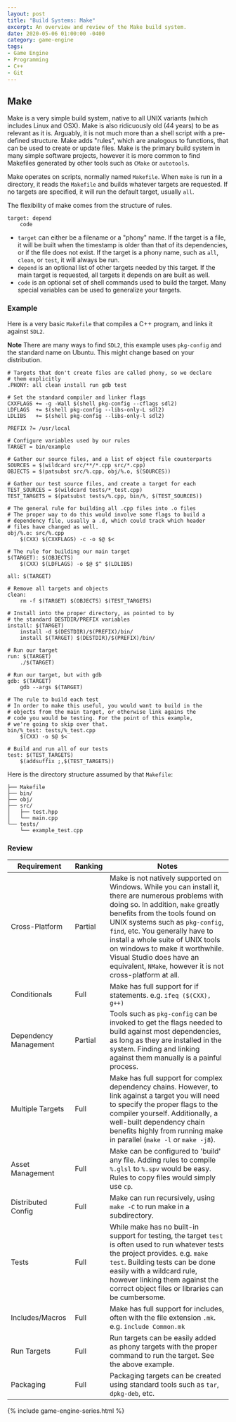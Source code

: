 ```yaml
---
layout: post
title: "Build Systems: Make"
excerpt: An overview and review of the Make build system.
date: 2020-05-06 01:00:00 -0400
category: game-engine
tags: 
- Game Engine
- Programming
- C++
- Git
---
```


## Make

Make is a very simple build system, native to all UNIX variants (which includes Linux and OSX). Make is also ridicuously old (44 years) to be as relevant as it is. Arguably, it is not much more than a shell script with a pre-defined structure. Make adds "rules", which are analogous to functions, that can be used to create or update files. Make is the primary build system in many simple software projects, however it is more common to find Makefiles generated by other tools such as `CMake` or `autotools`.

Make operates on scripts, normally named `Makefile`. When `make` is run in a directory, it reads the `Makefile` and builds whatever targets are requested. If no targets are specified, it will run the default target, usually `all`.

The flexibility of make comes from the structure of rules.

```
target: depend
	code
```

* `target` can either be a filename or a "phony" name. If the target is a file, it will be built when the timestamp is older than that of its dependencies, or if the file does not exist. If the target is a phony name, such as `all`, `clean`, or `test`, it will always be run.
* `depend` is an optional list of other targets needed by this target. If the main target is requested, all targets it depends on are built as well.
* `code` is an optional set of shell commands used to build the target. Many special variables can be used to generalize your targets.

### Example

Here is a very basic `Makefile` that compiles a C++ program, and links it against `SDL2`.

**Note** There are many ways to find `SDL2`, this example uses `pkg-config` and the standard name on Ubuntu. This might change based on your distribution.

```make
# Targets that don't create files are called phony, so we declare 
# them explicitly
.PHONY: all clean install run gdb test

# Set the standard compiler and linker flags
CXXFLAGS += -g -Wall $(shell pkg-config --cflags sdl2)
LDFLAGS  += $(shell pkg-config --libs-only-L sdl2)
LDLIBS   += $(shell pkg-config --libs-only-l sdl2)

PREFIX ?= /usr/local

# Configure variables used by our rules
TARGET = bin/example

# Gather our source files, and a list of object file counterparts
SOURCES = $(wildcard src/**/*.cpp src/*.cpp)
OBJECTS = $(patsubst src/%.cpp, obj/%.o, $(SOURCES))

# Gather our test source files, and create a target for each
TEST_SOURCES = $(wildcard tests/*_test.cpp)
TEST_TARGETS = $(patsubst tests/%.cpp, bin/%, $(TEST_SOURCES))

# The general rule for building all .cpp files into .o files
# The proper way to do this would involve some flags to build a
# dependency file, usually a .d, which could track which header
# files have changed as well.
obj/%.o: src/%.cpp
	$(CXX) $(CXXFLAGS) -c -o $@ $<

# The rule for building our main target
$(TARGET): $(OBJECTS)
	$(CXX) $(LDFLAGS) -o $@ $^ $(LDLIBS)

all: $(TARGET)

# Remove all targets and objects
clean:
	rm -f $(TARGET) $(OBJECTS) $(TEST_TARGETS)

# Install into the proper directory, as pointed to by
# the standard DESTDIR/PREFIX variables
install: $(TARGET)
	install -d $(DESTDIR)/$(PREFIX)/bin/
	install $(TARGET) $(DESTDIR)/$(PREFIX)/bin/

# Run our target
run: $(TARGET)
	./$(TARGET)

# Run our target, but with gdb
gdb: $(TARGET)
	gdb --args $(TARGET)

# The rule to build each test
# In order to make this useful, you would want to build in the
# objects from the main target, or otherwise link agains the
# code you would be testing. For the point of this example,
# we're going to skip over that.
bin/%_test: tests/%_test.cpp
	$(CXX) -o $@ $<

# Build and run all of our tests
test: $(TEST_TARGETS)
	$(addsuffix ;,$(TEST_TARGETS))

```

Here is the directory structure assumed by that `Makefile`:

```
├── Makefile
├── bin/
├── obj/
├── src/
│   ├── test.hpp
│   └── main.cpp
└── tests/
    └── example_test.cpp
```

### Review

| Requirement | Ranking | Notes |
|-|-|-|
| Cross-Platform | Partial | Make is not natively supported on Windows. While you can install it, there are numerous problems with doing so. In addition, `make` greatly benefits from the tools found on UNIX systems such as `pkg-config`, `find`, etc. You generally have to install a whole suite of UNIX tools on windows to make it worthwhile. Visual Studio does have an equivalent, `NMake`, however it is not cross-platform at all. |
| Conditionals | Full | Make has full support for if statements. e.g. `ifeq ($(CXX), g++)` |
| Dependency Management | Partial | Tools such as `pkg-config` can be invoked to get the flags needed to build against most dependencies, as long as they are installed in the system. Finding and linking against them manually is a painful process. |
| Multiple Targets | Full | Make has full support for complex dependency chains. However, to link against a target you will need to specify the proper flags to the compiler yourself. Additionally, a well-built dependency chain benefits highly from running make in parallel (`make -l` or `make -j8`). |
| Asset Management | Full | Make can be configured to 'build' any file. Adding rules to compile `%.glsl` to `%.spv` would be easy. Rules to copy files would simply use `cp`.
| Distributed Config | Full | Make can run recursively, using `make -C` to run make in a subdirectory. |
| Tests | Full | While make has no built-in support for testing, the target `test` is often used to run whatever tests the project provides. e.g. `make test`. Building tests can be done easily with a wildcard rule, however linking them against the correct object files or libraries can be cumbersome. |
| Includes/Macros | Full | Make has full support for includes, often with the file extension `.mk`. e.g. `include Common.mk`  |
| Run Targets | Full | Run targets can be easily added as phony targets with the proper command to run the target. See the above example. |
| Packaging | Full | Packaging targets can be created using standard tools such as `tar`, `dpkg-deb`, etc. |

{% include game-engine-series.html %}